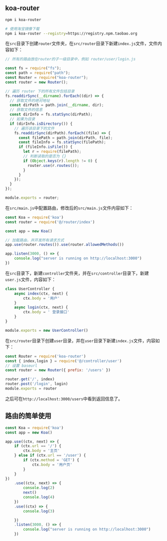 ## koa-router 

```bash
npm i koa-router 

# 使用淘宝镜像下载
npm i koa-router --registry=https://registry.npm.taobao.org
```

在`src`目录下创建`router`文件夹，在`src/router`目录下新建`index.js`文件，文件内容如下：

```javascript
// 所有的路由放在router的子一级目录中，例如 router/user/login.js

const fs = require("fs");
const path = require("path");
const Router = require("koa-router");
const router = new Router();

// 遍历 router 下的所有文件包括目录
fs.readdirSync(__dirname).forEach((dir) => {
  // 获取文件的绝对地址
  const dirPath = path.join(__dirname, dir);
  // 获取文件的信息
  const dirInfo = fs.statSync(dirPath);
  // 如果为目录
  if (dirInfo.isDirectory()) {
    // 遍历该目录下的文件
    fs.readdirSync(dirPath).forEach((file) => {
      const filePath = path.join(dirPath, file);
      const fileInfo = fs.statSync(filePath);
      if (fileInfo.isFile()) {
        let r = require(filePath);
        // 判断读取的是否为 {}
        if (Object.keys(r).length != 0) {
          router.use(r.routes());
        }
      }
    });
  }
});

module.exports = router;

```

在`src/main.js`中配置路由，修改后的`src/main.js`文件内容如下：

```javascript
const Koa = require('koa')
const router = require('@/router/index')

const app = new Koa()

// 加载路由，并开发所有请求方式
app.use(router.routes()).use(router.allowedMethods())

app.listen(3000, () => {
    console.log("server is running on http://localhost:3000")
})
```

在`src`目录下，新建`controller`文件夹，并在`src/controller`目录下，新建`user.js`文件，内容如下：

```javascript
class UserController {
    async index(ctx, next) {
        ctx.body = '用户'
    }
    async login(ctx, next) {
        ctx.body = ' 登录接口'
    }
}

module.exports = new UserController()
```

在`src/router`目录下创建`user`目录，并在`user`目录下新建`index.js`文件，内容如下：

```javascript
const Router = require('koa-router')
const { index,login } = require('@/controller/user')
// 设置 baseurl
const router = new Router({ prefix: '/users' })

router.get('/', index)
router.post('/login', login)
module.exports = router
```

之后可在`http://localhost:3000/users`中看到返回信息了。

## 路由的简单使用

```javascript
const Koa = require('koa')
const app = new Koa()

app.use((ctx, next) => {
    if (ctx.url == '/') {
        ctx.body = '主页'
    } else if (ctx.url == '/user') {
        if (ctx.method = 'GET') {
            ctx.body = '用户页'
        }
    }
})
    .use((ctx, next) => {
        console.log(2)
        next()
        console.log(4)
    })
    .use((ctx) => {
        console.log(3)

    })
    .listen(3000, () => {
        console.log("server is running on http://localhost:3000")
    })
```

